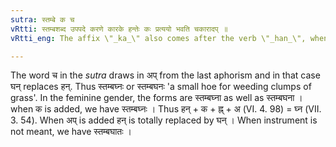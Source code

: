 ```yaml
---
sutra: स्तम्बे क च
vRtti: स्तम्बशब्द उपपदे करणे कारके हन्तेः कः प्रत्ययो भवति चकारादप् ॥
vRtti_eng: The affix \"_ka_\" also comes after the verb \"_han_\", when \"_stamba_\" (a clump) is the word in composition, and the relation of the word so formed to the verb is that of an instrument.

---
```

The word च in the _sutra_ draws in अप् from the last aphorism and in that case घन् replaces हन्. Thus स्तम्बघ्नः or स्तम्बघनः 'a small hoe for weeding clumps of grass'. In the feminine gender, the forms are स्तम्बघ्ना as well as स्तम्बघना । when क is added, we have स्तम्बघ्नः । Thus हन् + क + ह्न् + अ (VI. 4. 98) = घ्न (VII. 3. 54). When अप् is added हन् is totally replaced by घन् । When instrument is not meant, we have स्तम्बघातः ।